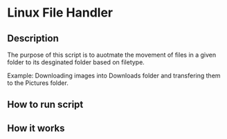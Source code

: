 # Linux File Handler 

## Description

The purpose of this script is to auotmate the movement of files in a given folder to its desginated folder based on filetype.

Example: Downloading images into Downloads folder and transfering them to the Pictures folder. 

## How to run script

## How it works 
